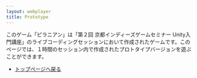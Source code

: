 ```yaml
---
layout: webplayer
title: Prototype
---
```


このゲーム「ピラニアン」は「第２回 京都インディーズゲームセミナー Unity入門講座」のライブコーディングセッションにおいて作成されたゲームです。このページでは、１時間のセッション内で作成されたプロトタイプバージョンを遊ぶことができます。

- [トップページへ戻る](/piranhan)
